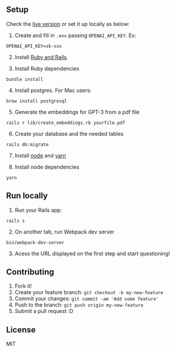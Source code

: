 ## Setup 

Check the [live version](https://wberredo-chatbook.herokuapp.com/) or set it up locally as below:

1. Create and fill in `.env` passing `OPENAI_API_KEY`. Ex:

```
OPENAI_API_KEY=sk-xxx
```

2. Install [Ruby and Rails](https://guides.rubyonrails.org/getting_started.html#creating-a-new-rails-project-installing-rails).


3. Install Ruby dependencies

```
bundle install
```

4. Install postgres. For Mac users:

```
brew install postgresql
```

5. Generate the embeddings for GPT-3 from a pdf file

```
rails r lib/create_embeddings.rb yourfile.pdf
```

6. Create your database and the needed tables

```
rails db:migrate
```

7. Install [node](https://nodejs.org/en/download) and [yarn](https://classic.yarnpkg.com/lang/en/docs/install)

8. Install node dependencies

```
yarn
```
## Run locally

1. Run your Rails app:

```
rails s
```

2. On another tab, run Webpack dev server
```
bin/webpack-dev-server
```

3. Acess the URL displayed on the first step and start questioning!

## Contributing

1. Fork it!
2. Create your feature branch: `git checkout -b my-new-feature`
3. Commit your changes: `git commit -am 'Add some feature'`
4. Push to the branch: `git push origin my-new-feature`
5. Submit a pull request :D

## License
MIT